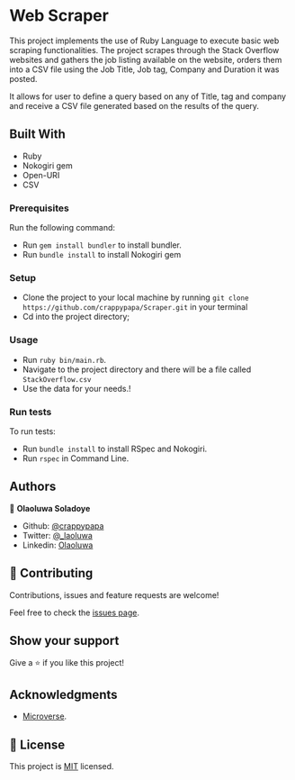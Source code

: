 # Web Scraper

This project implements the use of Ruby Language to execute basic web scraping functionalities. The project scrapes through the Stack Overflow websites and gathers the job listing available on the website, orders them into a CSV file using the Job Title, Job tag, Company and Duration it was posted.

It allows for user to define a query based on any of Title, tag and company and receive a CSV file generated based on the results of the query.

## Built With

- Ruby
- Nokogiri gem
- Open-URI
- CSV


### Prerequisites

Run the following command:
- Run `gem install bundler` to install bundler.
- Run `bundle install` to install Nokogiri gem

### Setup

- Clone the project to your local machine by running  ```git clone https://github.com/crappypapa/Scraper.git``` in your terminal
- Cd into the project directory;

### Usage

- Run `ruby bin/main.rb`.
- Navigate to the project directory and there will be a file called `StackOverflow.csv` 
- Use the data for your needs.!


### Run tests

To run tests:
- Run `bundle install` to install RSpec and Nokogiri.
- Run `rspec` in Command Line.

## Authors

👤 **Olaoluwa Soladoye**

- Github: [@crappypapa](https://github.com/crappypapa)
- Twitter: [@_laoluwa](https://twitter.com/_laoluwa)
- Linkedin: [Olaoluwa](https://www.linkedin.com/in/olaoluwa-soladoye)
 
## 🤝 Contributing

Contributions, issues and feature requests are welcome!

Feel free to check the [issues page](https://github.com/crappypapa/Scraper/issues).

## Show your support

Give a ⭐️ if you like this project!

## Acknowledgments

- [Microverse](https://www.microverse.org/).

## 📝 License

This project is [MIT](lic.url) licensed.

